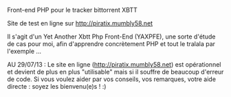 Front-end PHP pour le tracker bittorrent XBTT

Site de test en ligne sur http://piratix.mumbly58.net

Il s'agit d'un Yet Another Xbtt Php Front-End (YAXPFE), une sorte d'étude de cas pour moi, afin d'apprendre concrètement PHP et tout le tralala par l'exemple ...

AU 29/07/13 : Le site en ligne (http://piratix.mumbly58.net) est opérationnel et devient de plus en plus "utilisable" mais si il souffre de beaucoup d'erreur de code. Si vous voulez aider par vos conseils, vos remarques, votre aide directe : soyez les bienvenu(e)s ! :)